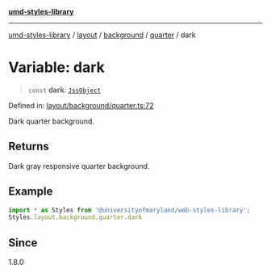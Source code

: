 [**umd-styles-library**](../../../../../../README.md)

***

[umd-styles-library](../../../../../../modules.md) / [layout](../../../../../README.md) / [background](../../../README.md) / [quarter](../README.md) / dark

# Variable: dark

> `const` **dark**: [`JssObject`](../../../../../../utilities/namespaces/transform/type-aliases/JssObject.md)

Defined in: [layout/background/quarter.ts:72](https://github.com/UMD-Digital/design-system/blob/8021d9898368f604bce452fe4dde6fae3a0578fd/packages/styles/source/layout/background/quarter.ts#L72)

Dark quarter background.

## Returns

Dark gray responsive quarter background.

## Example

```typescript
import * as Styles from '@universityofmaryland/web-styles-library';
Styles.layout.background.quarter.dark
```

## Since

1.8.0

